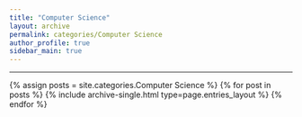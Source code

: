 ```yaml
---
title: "Computer Science"
layout: archive
permalink: categories/Computer Science
author_profile: true
sidebar_main: true
---
```


<!-- 공백이 포함되어 있는 카테고리 이름의 경우 site.categories['a b c'] 이런식으로! -->

***

{% assign posts = site.categories.Computer Science %}
{% for post in posts %} {% include archive-single.html type=page.entries_layout %} {% endfor %}